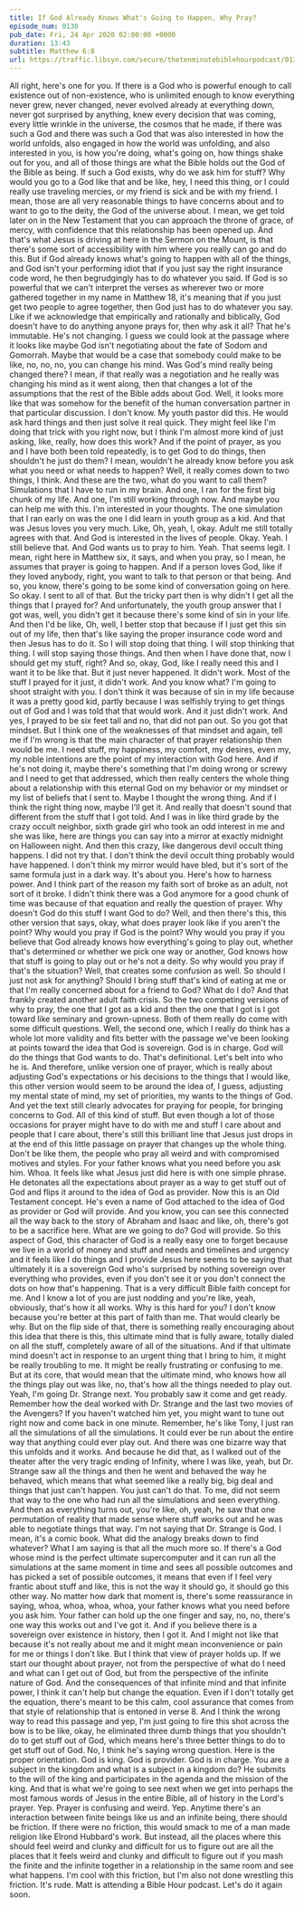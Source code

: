 ```yaml
---
title: If God Already Knows What's Going to Happen, Why Pray?
episode_num: 0130
pub_date: Fri, 24 Apr 2020 02:00:00 +0000
duration: 13:43
subtitle: Matthew 6:8
url: https://traffic.libsyn.com/secure/thetenminutebiblehourpodcast/0130_-_If_God_Already_Knows_Whats_Going_to_Happen_Why_Pray.mp3
---
```


 All right, here's one for you. If there is a God who is powerful enough to call existence out of non-existence, who is unlimited enough to know everything never grew, never changed, never evolved already at everything down, never got surprised by anything, knew every decision that was coming, every little wrinkle in the universe, the cosmos that he made, if there was such a God and there was such a God that was also interested in how the world unfolds, also engaged in how the world was unfolding, and also interested in you, is how you're doing, what's going on, how things shake out for you, and all of those things are what the Bible holds out the God of the Bible as being. If such a God exists, why do we ask him for stuff? Why would you go to a God like that and be like, hey, I need this thing, or I could really use traveling mercies, or my friend is sick and be with my friend. I mean, those are all very reasonable things to have concerns about and to want to go to the deity, the God of the universe about. I mean, we get told later on in the New Testament that you can approach the throne of grace, of mercy, with confidence that this relationship has been opened up. And that's what Jesus is driving at here in the Sermon on the Mount, is that there's some sort of accessibility with him where you really can go and do this. But if God already knows what's going to happen with all of the things, and God isn't your performing idiot that if you just say the right insurance code word, he then begrudgingly has to do whatever you said. If God is so powerful that we can't interpret the verses as wherever two or more gathered together in my name in Matthew 18, it's meaning that if you just get two people to agree together, then God just has to do whatever you say. Like if we acknowledge that empirically and rationally and biblically, God doesn't have to do anything anyone prays for, then why ask it all? That he's immutable. He's not changing. I guess we could look at the passage where it looks like maybe God isn't negotiating about the fate of Sodom and Gomorrah. Maybe that would be a case that somebody could make to be like, no, no, no, you can change his mind. Was God's mind really being changed there? I mean, if that really was a negotiation and he really was changing his mind as it went along, then that changes a lot of the assumptions that the rest of the Bible adds about God. Well, it looks more like that was somehow for the benefit of the human conversation partner in that particular discussion. I don't know. My youth pastor did this. He would ask hard things and then just solve it real quick. They might feel like I'm doing that trick with you right now, but I think I'm almost more kind of just asking, like, really, how does this work? And if the point of prayer, as you and I have both been told repeatedly, is to get God to do things, then shouldn't he just do them? I mean, wouldn't he already know before you ask what you need or what needs to happen? Well, it really comes down to two things, I think. And these are the two, what do you want to call them? Simulations that I have to run in my brain. And one, I ran for the first big chunk of my life. And one, I'm still working through now. And maybe you can help me with this. I'm interested in your thoughts. The one simulation that I ran early on was the one I did learn in youth group as a kid. And that was Jesus loves you very much. Like, Oh, yeah, I, okay. Adult me still totally agrees with that. And God is interested in the lives of people. Okay. Yeah. I still believe that. And God wants us to pray to him. Yeah. That seems legit. I mean, right here in Matthew six, it says, and when you pray, so I mean, he assumes that prayer is going to happen. And if a person loves God, like if they loved anybody, right, you want to talk to that person or that being. And so, you know, there's going to be some kind of conversation going on here. So okay. I sent to all of that. But the tricky part then is why didn't I get all the things that I prayed for? And unfortunately, the youth group answer that I got was, well, you didn't get it because there's some kind of sin in your life. And then I'd be like, Oh, well, I better stop that because if I just get this sin out of my life, then that's like saying the proper insurance code word and then Jesus has to do it. So I will stop doing that thing. I will stop thinking that thing. I will stop saying those things. And then when I have done that, now I should get my stuff, right? And so, okay, God, like I really need this and I want it to be like that. But it just never happened. It didn't work. Most of the stuff I prayed for it just, it didn't work. And you know what? I'm going to shoot straight with you. I don't think it was because of sin in my life because it was a pretty good kid, partly because I was selfishly trying to get things out of God and I was told that that would work. And it just didn't work. And yes, I prayed to be six feet tall and no, that did not pan out. So you got that mindset. But I think one of the weaknesses of that mindset and again, tell me if I'm wrong is that the main character of that prayer relationship then would be me. I need stuff, my happiness, my comfort, my desires, even my, my noble intentions are the point of my interaction with God here. And if he's not doing it, maybe there's something that I'm doing wrong or screwy and I need to get that addressed, which then really centers the whole thing about a relationship with this eternal God on my behavior or my mindset or my list of beliefs that I sent to. Maybe I thought the wrong thing. And if I think the right thing now, maybe I'll get it. And really that doesn't sound that different from the stuff that I got told. And I was in like third grade by the crazy occult neighbor, sixth grade girl who took an odd interest in me and she was like, here are things you can say into a mirror at exactly midnight on Halloween night. And then this crazy, like dangerous devil occult thing happens. I did not try that. I don't think the devil occult thing probably would have happened. I don't think my mirror would have bled, but it's sort of the same formula just in a dark way. It's about you. Here's how to harness power. And I think part of the reason my faith sort of broke as an adult, not sort of it broke. I didn't think there was a God anymore for a good chunk of time was because of that equation and really the question of prayer. Why doesn't God do this stuff I want God to do? Well, and then there's this, this other version that says, okay, what does prayer look like if you aren't the point? Why would you pray if God is the point? Why would you pray if you believe that God already knows how everything's going to play out, whether that's determined or whether we pick one way or another, God knows how that stuff is going to play out or he's not a deity. So why would you pray if that's the situation? Well, that creates some confusion as well. So should I just not ask for anything? Should I bring stuff that's kind of eating at me or that I'm really concerned about for a friend to God? What do I do? And that frankly created another adult faith crisis. So the two competing versions of why to pray, the one that I got as a kid and then the one that I got is I got toward like seminary and grown-upness. Both of them really do come with some difficult questions. Well, the second one, which I really do think has a whole lot more validity and fits better with the passage we've been looking at points toward the idea that God is sovereign. God is in charge. God will do the things that God wants to do. That's definitional. Let's belt into who he is. And therefore, unlike version one of prayer, which is really about adjusting God's expectations or his decisions to the things that I would like, this other version would seem to be around the idea of, I guess, adjusting my mental state of mind, my set of priorities, my wants to the things of God. And yet the text still clearly advocates for praying for people, for bringing concerns to God. All of this kind of stuff. But even though a lot of those occasions for prayer might have to do with me and stuff I care about and people that I care about, there's still this brilliant line that Jesus just drops in at the end of this little passage on prayer that changes up the whole thing. Don't be like them, the people who pray all weird and with compromised motives and styles. For your father knows what you need before you ask him. Whoa. It feels like what Jesus just did here is with one simple phrase. He detonates all the expectations about prayer as a way to get stuff out of God and flips it around to the idea of God as provider. Now this is an Old Testament concept. He's even a name of God attached to the idea of God as provider or God will provide. And you know, you can see this connected all the way back to the story of Abraham and Isaac and like, oh, there's got to be a sacrifice here. What are we going to do? God will provide. So this aspect of God, this character of God is a really easy one to forget because we live in a world of money and stuff and needs and timelines and urgency and it feels like I do things and I provide Jesus here seems to be saying that ultimately it is a sovereign God who's surprised by nothing sovereign over everything who provides, even if you don't see it or you don't connect the dots on how that's happening. That is a very difficult Bible faith concept for me. And I know a lot of you are just nodding and you're like, yeah, obviously, that's how it all works. Why is this hard for you? I don't know because you're better at this part of faith than me. That would clearly be why. But on the flip side of that, there is something really encouraging about this idea that there is this, this ultimate mind that is fully aware, totally dialed on all the stuff, completely aware of all of the situations. And if that ultimate mind doesn't act in response to an urgent thing that I bring to him, it might be really troubling to me. It might be really frustrating or confusing to me. But at its core, that would mean that the ultimate mind, who knows how all the things play out was like, no, that's how all the things needed to play out. Yeah, I'm going Dr. Strange next. You probably saw it come and get ready. Remember how the deal worked with Dr. Strange and the last two movies of the Avengers? If you haven't watched him yet, you might want to tune out right now and come back in one minute. Remember, he's like Tony, I just ran all the simulations of all the simulations. It could ever be run about the entire way that anything could ever play out. And there was one bizarre way that this unfolds and it works. And because he did that, as I walked out of the theater after the very tragic ending of Infinity, where I was like, yeah, but Dr. Strange saw all the things and then he went and behaved the way he behaved, which means that what seemed like a really big, big deal and things that just can't happen. You just can't do that. To me, did not seem that way to the one who had run all the simulations and seen everything. And then as everything turns out, you're like, oh, yeah, he saw that one permutation of reality that made sense where stuff works out and he was able to negotiate things that way. I'm not saying that Dr. Strange is God. I mean, it's a comic book. What did the analogy breaks down to find whatever? What I am saying is that all the much more so. If there's a God whose mind is the perfect ultimate supercomputer and it can run all the simulations at the same moment in time and sees all possible outcomes and has picked a set of possible outcomes, it means that even if I feel very frantic about stuff and like, this is not the way it should go, it should go this other way. No matter how dark that moment is, there's some reassurance in saying, whoa, whoa, whoa, whoa, your father knows what you need before you ask him. Your father can hold up the one finger and say, no, no, there's one way this works out and I've got it. And if you believe there is a sovereign over existence in history, then I got it. And I might not like that because it's not really about me and it might mean inconvenience or pain for me or things I don't like. But I think that view of prayer holds up. If we start our thought about prayer, not from the perspective of what do I need and what can I get out of God, but from the perspective of the infinite nature of God. And the consequences of that infinite mind and that infinite power, I think it can't help but change the equation. Even if I don't totally get the equation, there's meant to be this calm, cool assurance that comes from that style of relationship that is entoned in verse 8. And I think the wrong way to read this passage and yep, I'm just going to fire this shot across the bow is to be like, okay, he eliminated three dumb things that you shouldn't do to get stuff out of God, which means here's three better things to do to get stuff out of God. No, I think he's saying wrong question. Here is the proper orientation. God is king. God is provider. God is in charge. You are a subject in the kingdom and what is a subject in a kingdom do? He submits to the will of the king and participates in the agenda and the mission of the king. And that is what we're going to see next when we get into perhaps the most famous words of Jesus in the entire Bible, all of history in the Lord's prayer. Yep. Prayer is confusing and weird. Yep. Anytime there's an interaction between finite beings like us and an infinite being, there should be friction. If there were no friction, this would smack to me of a man made religion like Elrond Hubbard's work. But instead, all the places where this should feel weird and clunky and difficult for us to figure out are all the places that it feels weird and clunky and difficult to figure out if you mash the finite and the infinite together in a relationship in the same room and see what happens. I'm cool with this friction, but I'm also not done wrestling this friction. It's rude. Matt is attending a Bible Hour podcast. Let's do it again soon.